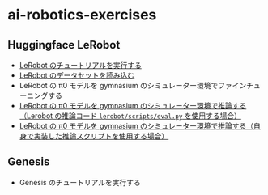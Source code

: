 # ai-robotics-exercises

## Huggingface LeRobot

- [LeRobot のチュートリアルを実行する](1/README.md)
- [LeRobot のデータセットを読み込む](2/README.md)
- LeRobot の π0 モデルを gymnasium のシミュレーター環境でファインチューニングする
- [LeRobot の π0 モデルを gymnasium のシミュレーター環境で推論する（Lerobot の推論コード `lerobot/scripts/eval.py` を使用する場合）](4/README.md)
- [LeRobot の π0 モデルを gymnasium のシミュレーター環境で推論する（自身で実装した推論スクリプトを使用する場合）](3/README.md)

## Genesis

- Genesis のチュートリアルを実行する
